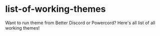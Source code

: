 # list-of-working-themes
Want to run theme from Better Discord or Powercord? Here's all list of all working themes!
